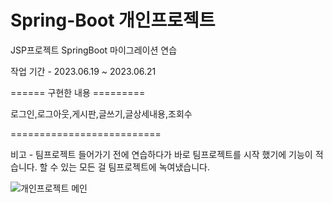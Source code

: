 # Spring-Boot 개인프로젝트
JSP프로젝트 SpringBoot 마이그레이션 연습

작업 기간 - 2023.06.19 ~ 2023.06.21

====== 구현한 내용 =========

로그인,로그아웃,게시판,글쓰기,글상세내용,조회수

==========================

비고 - 팀프로젝트 들어가기 전에 연습하다가 바로 팀프로젝트를 시작 했기에 기능이 적습니다.
       할 수 있는 모든 걸 팀프로젝트에 녹여냈습니다.

![개인프로젝트 메인](https://github.com/rlagjsdudHY/Spring-Boot/assets/131653393/c5f4f49c-a6f6-4321-8494-8fc3c97beb29)
